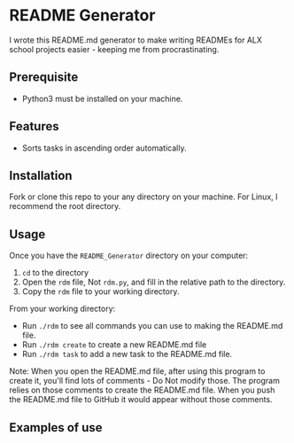# README Generator
I wrote this README.md generator to make writing READMEs for ALX school projects easier - keeping me from procrastinating. 

## Prerequisite
- Python3 must be installed on your machine.

## Features
- Sorts tasks in ascending order automatically.

## Installation
Fork or clone this repo to your any directory on your machine. For Linux, I recommend the root directory.

## Usage
Once you have the `README_Generator` directory on your computer:
1. `cd` to the directory
2. Open the `rdm` file, Not `rdm.py`, and fill in the relative path to the directory.
3. Copy the `rdm` file to your working directory.

From your working directory:
- Run `./rdm` to see all commands you can use to making the README.md file.
- Run `./rdm create` to create a new README.md file
- Run `./rdm task` to add a new task to the README.md file.

Note: When you open the README.md file, after using this program to create it, you'll find lots of comments - Do Not modify those. The program relies on those comments to create the README.md file. When you push the README.md file to GitHub it would appear without those comments.
## Examples of use

